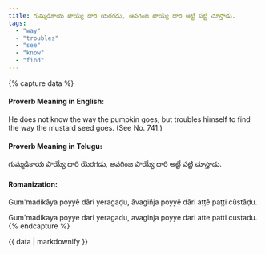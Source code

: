 ```yaml
---
title: గుమ్మడికాయ పొయ్యే దారి యెరగడు, ఆవగింజ పొయ్యే దారి అట్టే పట్టి చూస్తాడు.
tags:
  - "way"
  - "troubles"
  - "see"
  - "know"
  - "find"
---
```


{% capture data %}
#### Proverb Meaning in English:
He does not know the way the pumpkin goes, but troubles himself to find the way the mustard seed goes.
(See No. 741.)

#### Proverb Meaning in Telugu:
గుమ్మడికాయ పొయ్యే దారి యెరగడు, ఆవగింజ పొయ్యే దారి అట్టే పట్టి చూస్తాడు.

#### Romanization:
Gum'maḍikāya poyyē dāri yeragaḍu, āvagin̄ja poyyē dāri aṭṭē paṭṭi cūstāḍu.

Gum'madikaya poyye dari yeragadu, avaginja poyye dari atte patti custadu.
{% endcapture %}

{{ data | markdownify }}

